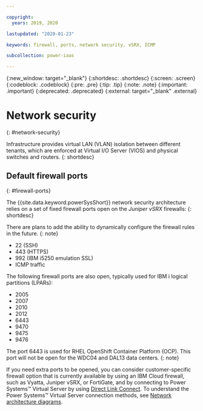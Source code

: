 ```yaml
---

copyright:
  years: 2019, 2020

lastupdated: "2020-01-23"

keywords: firewall, ports, network security, vSRX, ICMP

subcollection: power-iaas

---
```


{:new_window: target="_blank"}
{:shortdesc: .shortdesc}
{:screen: .screen}
{:codeblock: .codeblock}
{:pre: .pre}
{:tip: .tip}
{:note: .note}
{:important: .important}
{:deprecated: .deprecated}
{:external: target="_blank" .external}

# Network security
{: #network-security}

Infrastructure provides virtual LAN (VLAN) isolation between different tenants, which are enforced at Virtual I/O Server (VIOS) and physical switches and routers.
{: shortdesc}

## Default firewall ports
{: #firewall-ports}

The {{site.data.keyword.powerSysShort}} network security architecture relies on a set of fixed firewall ports open on the *Juniper vSRX* firewalls:
{: shortdesc}

There are plans to add the ability to dynamically configure the firewall rules in the future.
{: note}

* 22 (SSH)
* 443 (HTTPS)
* 992 (IBM i5250 emulation SSL)
* ICMP traffic

The following firewall ports are also open, typically used for IBM i logical partitions (LPARs):

* 2005
* 2007
* 2010
* 2012
* 6443
* 9470
* 9475
* 9476

The port 6443 is used for RHEL OpenShift Container Platform (OCP). This port will not be open for the WDC04 and DAL13 data centers.
{: note}

If you need extra ports to be opened, you can consider customer-specific firewall option that is currently available by using an IBM Cloud firewall, such as Vyatta, Juniper vSRX, or FortiGate, and by connecting to Power Systems™ Virtual Server by using [Direct Link Connect](/docs/power-iaas?topic=power-iaas-ordering-direct-link-connect). To understand the Power Systems™ Virtual Server connection methods, see [Network architecture diagrams](/docs/power-iaas?topic=power-iaas-network-reference-architecture).
